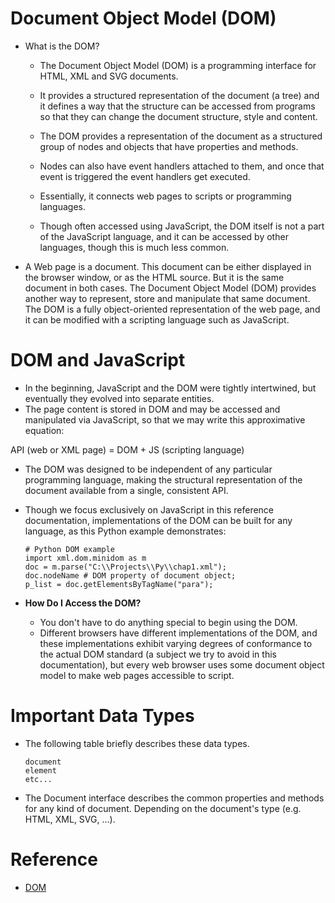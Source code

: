 # Document Object Model (DOM)
+ What is the DOM?
  + The Document Object Model (DOM) is a programming interface for HTML, XML and SVG documents.
  + It provides a structured representation of the document (a tree) and it defines a way that the structure can be accessed from programs so that they can change the document structure, style and content.
  + The DOM provides a representation of the document as a structured group of nodes and objects that have properties and methods.
  + Nodes can also have event handlers attached to them, and once that event is triggered the event handlers get executed.
  + Essentially, it connects web pages to scripts or programming languages.

  + Though often accessed using JavaScript, the DOM itself is not a part of the JavaScript language, and it can be accessed by other languages, though this is much less common.

+ A Web page is a document. This document can be either displayed in the browser window, or as the HTML source. But it is the same document in both cases. The Document Object Model (DOM) provides another way to represent, store and manipulate that same document. The DOM is a fully object-oriented representation of the web page, and it can be modified with a scripting language such as JavaScript.

# DOM and JavaScript
+ In the beginning, JavaScript and the DOM were tightly intertwined, but eventually they evolved into separate entities.
+ The page content is stored in DOM and may be accessed and manipulated via JavaScript, so that we may write this approximative equation:

API (web or XML page) = DOM + JS (scripting language)

+ The DOM was designed to be independent of any particular programming language, making the structural representation of the document available from a single, consistent API.

+ Though we focus exclusively on JavaScript in this reference documentation, implementations of the DOM can be built for any language, as this Python example demonstrates:
  ```
  # Python DOM example
  import xml.dom.minidom as m
  doc = m.parse("C:\\Projects\\Py\\chap1.xml");
  doc.nodeName # DOM property of document object;
  p_list = doc.getElementsByTagName("para");
  ```
+ **How Do I Access the DOM?**

    + You don't have to do anything special to begin using the DOM.
    + Different browsers have different implementations of the DOM, and these implementations exhibit varying degrees of conformance to the actual DOM standard (a subject we try to avoid in this documentation), but every web browser uses some document object model to make web pages accessible to script.


# Important Data Types
+ The following table briefly describes these data types.
  ```
  document
  element
  etc...

  ```
+ The Document interface describes the common properties and methods for any kind of document. Depending on the document's type (e.g. HTML, XML, SVG, …).

# Reference
 + [DOM](https://developer.mozilla.org/en-US/docs/Web/API/Document_Object_Model/Introduction)
